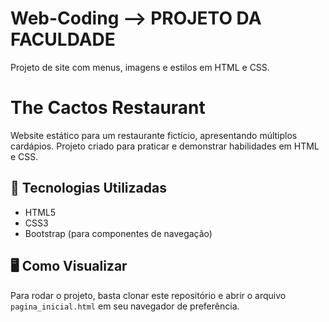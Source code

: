 # Web-Coding --> PROJETO DA FACULDADE

Projeto de site com menus, imagens e estilos em HTML e CSS.

# The Cactos Restaurant

Website estático para um restaurante fictício, apresentando múltiplos cardápios. Projeto criado para praticar e demonstrar habilidades em HTML e CSS.

## 🚀 Tecnologias Utilizadas

- HTML5
- CSS3
- Bootstrap (para componentes de navegação)

## 🖥️ Como Visualizar

Para rodar o projeto, basta clonar este repositório e abrir o arquivo `pagina_inicial.html` em seu navegador de preferência.
